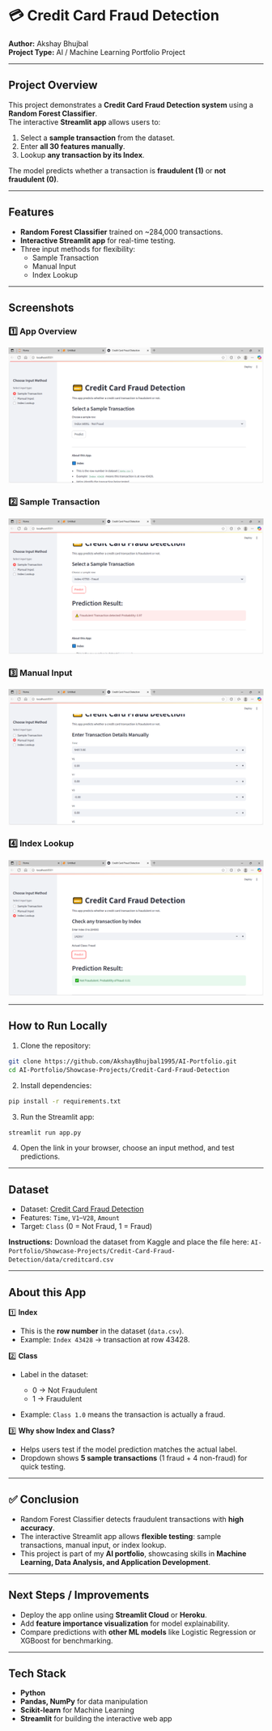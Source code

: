 
# 💳 Credit Card Fraud Detection

**Author:** Akshay Bhujbal  
**Project Type:** AI / Machine Learning Portfolio Project  

---

## Project Overview

This project demonstrates a **Credit Card Fraud Detection system** using a **Random Forest Classifier**.  
The interactive **Streamlit app** allows users to:

1. Select a **sample transaction** from the dataset.  
2. Enter **all 30 features manually**.  
3. Lookup **any transaction by its Index**.  

The model predicts whether a transaction is **fraudulent (1)** or **not fraudulent (0)**.  

---

## Features

- **Random Forest Classifier** trained on ~284,000 transactions.  
- **Interactive Streamlit app** for real-time testing.  
- Three input methods for flexibility:  
  - Sample Transaction  
  - Manual Input  
  - Index Lookup  

---

## Screenshots

### 1️⃣ App Overview
![App Overview](screenshots/01_app_overview.PNG)

### 2️⃣ Sample Transaction
![Sample Transaction](screenshots/02_sample_transaction.PNG)

### 3️⃣ Manual Input
![Manual Input](screenshots/03_manual_input.PNG)

### 4️⃣ Index Lookup
![Index Lookup](screenshots/04_index_lookup.PNG)

---

## How to Run Locally

1. Clone the repository:

```bash
git clone https://github.com/AkshayBhujbal1995/AI-Portfolio.git
cd AI-Portfolio/Showcase-Projects/Credit-Card-Fraud-Detection
````

2. Install dependencies:

```bash
pip install -r requirements.txt
```

3. Run the Streamlit app:

```bash
streamlit run app.py
```

4. Open the link in your browser, choose an input method, and test predictions.

---

## Dataset

* Dataset: [Credit Card Fraud Detection](https://www.kaggle.com/datasets/mlg-ulb/creditcardfraud)
* Features: `Time`, `V1`–`V28`, `Amount`
* Target: `Class` (0 = Not Fraud, 1 = Fraud)

**Instructions:**
Download the dataset from Kaggle and place the file here:
`AI-Portfolio/Showcase-Projects/Credit-Card-Fraud-Detection/data/creditcard.csv`

---

## About this App

1️⃣ **Index**

* This is the **row number** in the dataset (`data.csv`).
* Example: `Index 43428` → transaction at row 43428.

2️⃣ **Class**

* Label in the dataset:

  * 0 → Not Fraudulent
  * 1 → Fraudulent
* Example: `Class 1.0` means the transaction is actually a fraud.

3️⃣ **Why show Index and Class?**

* Helps users test if the model prediction matches the actual label.
* Dropdown shows **5 sample transactions** (1 fraud + 4 non-fraud) for quick testing.

---

## ✅ Conclusion

* Random Forest Classifier detects fraudulent transactions with **high accuracy**.
* The interactive Streamlit app allows **flexible testing**: sample transactions, manual input, or index lookup.
* This project is part of my **AI portfolio**, showcasing skills in **Machine Learning, Data Analysis, and Application Development**.

---

## Next Steps / Improvements

* Deploy the app online using **Streamlit Cloud** or **Heroku**.
* Add **feature importance visualization** for model explainability.
* Compare predictions with **other ML models** like Logistic Regression or XGBoost for benchmarking.

---

## Tech Stack

* **Python**
* **Pandas, NumPy** for data manipulation
* **Scikit-learn** for Machine Learning
* **Streamlit** for building the interactive web app



